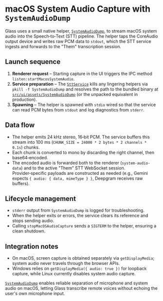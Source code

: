 # macOS System Audio Capture with `SystemAudioDump`


Glass uses a small native helper, [`SystemAudioDump`](../src/ui/assets/SystemAudioDump), to stream macOS system audio into the Speech‑to‑Text (STT) pipeline. The helper taps the CoreAudio output device and writes raw PCM data to `stdout`, which the STT service ingests and forwards to the "Them" transcription session.

## Launch sequence

1. **Renderer request** – Starting capture in the UI triggers the IPC method `listen:startMacosSystemAudio`.
2. **Service preparation** – The [`SttService`](../src/features/listen/stt/sttService.js) kills any lingering helpers via `pkill -f SystemAudioDump` and resolves the path to the bundled binary at [`src/ui/assets/SystemAudioDump`](../src/ui/assets/SystemAudioDump) (or the unpacked equivalent in production).
3. **Spawning** – The helper is spawned with `stdio` wired so that the service can read PCM bytes from `stdout` and log diagnostics from `stderr`.

## Data flow

- The helper emits 24 kHz stereo, 16‑bit PCM. The service buffers this stream into 100 ms (`CHUNK_SIZE = 24000 * 2 bytes * 2 channels * 0.1s`) chunks.
- Each chunk is converted to mono by discarding the right channel, then base64‑encoded.
- The encoded audio is forwarded both to the renderer (`system-audio-data`) and to the active "Them" STT WebSocket session. Provider‑specific payloads are constructed as needed (e.g., Gemini expects `{ audio: { data, mimeType } }`, Deepgram receives raw buffers).

## Lifecycle management
- `stderr` output from `SystemAudioDump` is logged for troubleshooting.
- When the helper exits or errors, the service clears its reference and stops sending audio.
- Calling `stopMacOSAudioCapture` sends a `SIGTERM` to the helper, ensuring a clean shutdown.

## Integration notes


- On macOS, screen capture is obtained separately via `getDisplayMedia`; system audio never travels through the browser APIs.
- Windows relies on `getDisplayMedia({ audio: true })` for loopback capture, while Linux currently disables system audio capture.

[`SystemAudioDump`](../src/ui/assets/SystemAudioDump) enables reliable separation of microphone and system audio on macOS, letting Glass transcribe remote voices without echoing the user's own microphone input.
